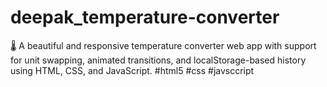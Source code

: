 # deepak_temperature-converter
🌡️ A beautiful and responsive temperature converter web app with support for unit swapping, animated transitions, and localStorage-based history using HTML, CSS, and JavaScript. #html5 #css #javsccript
